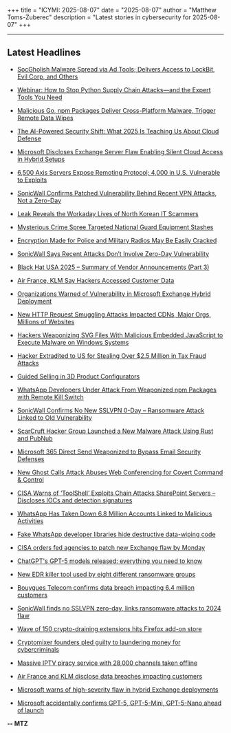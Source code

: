 +++
title = "ICYMI: 2025-08-07"
date = "2025-08-07"
author = "Matthew Toms-Zuberec"
description = "Latest stories in cybersecurity for 2025-08-07"
+++

---------------------------------------------------------------------------
## Latest Headlines
- [SocGholish Malware Spread via Ad Tools; Delivers Access to LockBit, Evil Corp, and Others](https://thehackernews.com/2025/08/socgholish-malware-spread-via-ad-tools.html)

- [Webinar: How to Stop Python Supply Chain Attacks—and the Expert Tools You Need](https://thehackernews.com/2025/08/webinar-how-to-stop-python-supply-chain.html)

- [Malicious Go, npm Packages Deliver Cross-Platform Malware, Trigger Remote Data Wipes](https://thehackernews.com/2025/08/malicious-go-npm-packages-deliver-cross.html)

- [The AI-Powered Security Shift: What 2025 Is Teaching Us About Cloud Defense](https://thehackernews.com/2025/08/the-ai-powered-security-shift-what-2025.html)

- [Microsoft Discloses Exchange Server Flaw Enabling Silent Cloud Access in Hybrid Setups](https://thehackernews.com/2025/08/microsoft-discloses-exchange-server.html)

- [6,500 Axis Servers Expose Remoting Protocol; 4,000 in U.S. Vulnerable to Exploits](https://thehackernews.com/2025/08/6500-axis-servers-expose-remoting.html)

- [SonicWall Confirms Patched Vulnerability Behind Recent VPN Attacks, Not a Zero-Day](https://thehackernews.com/2025/08/sonicwall-confirms-patched.html)

- [Leak Reveals the Workaday Lives of North Korean IT Scammers](https://www.wired.com/story/leaked-data-reveals-the-workaday-lives-of-north-korean-it-scammers/)

- [Mysterious Crime Spree Targeted National Guard Equipment Stashes](https://www.wired.com/story/mysterious-crime-spree-targeted-national-guard-equipment-stashes/)

- [Encryption Made for Police and Military Radios May Be Easily Cracked](https://www.wired.com/story/encryption-made-for-police-and-military-radios-may-be-easily-cracked-researchers-find/)

- [SonicWall Says Recent Attacks Don’t Involve Zero-Day Vulnerability](https://www.securityweek.com/sonicwall-says-recent-attacks-dont-involve-zero-day-vulnerability/)

- [Black Hat USA 2025 – Summary of Vendor Announcements (Part 3)](https://www.securityweek.com/black-hat-usa-2025-summary-of-vendor-announcements-part-3/)

- [Air France, KLM Say Hackers Accessed Customer Data](https://www.securityweek.com/air-france-klm-say-hackers-accessed-customer-data/)

- [Organizations Warned of Vulnerability in Microsoft Exchange Hybrid Deployment](https://www.securityweek.com/organizations-warned-of-vulnerability-in-microsoft-exchange-hybrid-deployment/)

- [New HTTP Request Smuggling Attacks Impacted CDNs, Major Orgs, Millions of Websites](https://www.securityweek.com/new-http-request-smuggling-attacks-impacted-cdns-major-orgs-millions-of-websites/)

- [Hackers Weaponizing SVG Files With Malicious Embedded JavaScript to Execute Malware on Windows Systems](https://cybersecuritynews.com/hackers-weaponizing-svg-files-with-malicious-embedded-javascript/)

- [Hacker Extradited to US for Stealing Over $2.5 Million in Tax Fraud Attacks](https://cybersecuritynews.com/hacker-extradited-for-stealing-over-2-5-mil-in-tax-fraud/)

- [Guided Selling in 3D Product Configurators](https://cybersecuritynews.com/guided-selling-in-3d-product-configurators/)

- [WhatsApp Developers Under Attack From Weaponized npm Packages with Remote Kill Switch](https://cybersecuritynews.com/whatsapp-developers-under-attack/)

- [SonicWall Confirms No New SSLVPN 0-Day – Ransomware Attack Linked to Old Vulnerability](https://cybersecuritynews.com/sonicwall-no-new-sslvpn-0-day/)

- [ScarCruft Hacker Group Launched a New Malware Attack Using Rust and PubNub](https://cybersecuritynews.com/scarcruft-hacker-group-launched-a-new-malware-attack/)

- [Microsoft 365 Direct Send Weaponized to Bypass Email Security Defenses](https://cybersecuritynews.com/microsoft-365-direct-send-weaponized/)

- [New Ghost Calls Attack Abuses Web Conferencing for Covert Command & Control](https://cybersecuritynews.com/ghost-calls-attack/)

- [CISA Warns of ‘ToolShell’ Exploits Chain Attacks SharePoint Servers – Discloses IOCs and detection signatures](https://cybersecuritynews.com/toolshell-exploits-chain-attacks-sharepoint-servers/)

- [WhatsApp Has Taken Down 6.8 Million Accounts Linked to Malicious Activities](https://cybersecuritynews.com/whatsapp-taken-down-6-8-million-accounts/)

- [Fake WhatsApp developer libraries hide destructive data-wiping code](https://www.bleepingcomputer.com/news/security/fake-whatsapp-developer-libraries-hide-destructive-data-wiping-code/)

- [CISA orders fed agencies to patch new Exchange flaw by Monday](https://www.bleepingcomputer.com/news/security/cisa-orders-fed-agencies-to-patch-new-cve-2025-53786-exchange-flaw/)

- [ChatGPT's GPT-5 models released: everything you need to know](https://www.bleepingcomputer.com/news/artificial-intelligence/chatgpts-gpt-5-models-released-everything-you-need-to-know/)

- [New EDR killer tool used by eight different ransomware groups](https://www.bleepingcomputer.com/news/security/new-edr-killer-tool-used-by-eight-different-ransomware-groups/)

- [Bouygues Telecom confirms data breach impacting 6.4 million customers](https://www.bleepingcomputer.com/news/security/bouygues-telecom-confirms-data-breach-impacting-64-million-customers/)

- [SonicWall finds no SSLVPN zero-day, links ransomware attacks to 2024 flaw](https://www.bleepingcomputer.com/news/security/sonicwall-finds-no-sslvpn-zero-day-links-ransomware-attacks-to-2024-flaw/)

- [Wave of 150 crypto-draining extensions hits Firefox add-on store](https://www.bleepingcomputer.com/news/security/wave-of-150-crypto-draining-extensions-hits-firefox-add-on-store/)

- [Cryptomixer founders pled guilty to laundering money for cybercriminals](https://www.bleepingcomputer.com/news/security/samourai-cryptomixer-founders-pled-guilty-to-laundering-money-for-cybercriminals/)

- [Massive IPTV piracy service with 28,000 channels taken offline](https://www.bleepingcomputer.com/news/technology/massive-illegal-iptv-service-provider-rare-breed-tv-taken-offline/)

- [Air France and KLM disclose data breaches impacting customers](https://www.bleepingcomputer.com/news/security/air-france-and-klm-disclose-data-breaches-impacting-customers/)

- [Microsoft warns of high-severity flaw in hybrid Exchange deployments](https://www.bleepingcomputer.com/news/microsoft/microsoft-warns-of-high-severity-flaw-in-hybrid-exchange-deployments/)

- [Microsoft accidentally confirms GPT-5, GPT-5-Mini, GPT-5-Nano ahead of launch](https://www.bleepingcomputer.com/news/artificial-intelligence/microsoft-accidentally-confirms-gpt-5-gpt-5-mini-gpt-5-nano-ahead-of-launch/)

**-- MTZ**